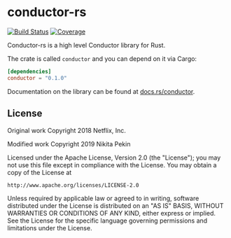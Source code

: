 # conductor-rs

[![Build Status](https://img.shields.io/azure-devops/build/indiv0/7dbcf843-e4bb-4c6d-8e6d-2dbeb5ca3b6b/5)](https://dev.azure.com/indiv0/conductor-rs/_build?definitionId=5)
[![Coverage](https://img.shields.io/codecov/c/gh/indiv0/conductor-rs?token=c43247f3bba945dd804aa263991dae8babc123def456)](https://codecov.io/gh/indiv0/conductor-rs)

Conductor-rs is a high level Conductor library for Rust.

The crate is called `conductor` and you can depend on it via Cargo:

```toml
[dependencies]
conductor = "0.1.0"
```

Documentation on the library can be found at
[docs.rs/conductor](https://docs.rs/conductor).

## License

Original work Copyright 2018 Netflix, Inc.

Modified work Copyright 2019 Nikita Pekin

Licensed under the Apache License, Version 2.0 (the "License");
you may not use this file except in compliance with the License.
You may obtain a copy of the License at

	http://www.apache.org/licenses/LICENSE-2.0

Unless required by applicable law or agreed to in writing, software
distributed under the License is distributed on an "AS IS" BASIS,
WITHOUT WARRANTIES OR CONDITIONS OF ANY KIND, either express or implied.
See the License for the specific language governing permissions and
limitations under the License.
